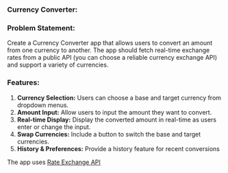 ### Currency Converter:

### Problem Statement:

Create a Currency Converter app that allows users to convert an amount from one currency to another. The app should fetch real-time exchange rates from a public API (you can choose a reliable currency exchange API) and support a variety of currencies.

### Features:

1. **Currency Selection:** Users can choose a base and target currency from dropdown menus.
2. **Amount Input:** Allow users to input the amount they want to convert.
3. **Real-time Display:** Display the converted amount in real-time as users enter or change the input.
4. **Swap Currencies:** Include a button to switch the base and target currencies.
5. **History & Preferences:** Provide a history feature for recent conversions

The app uses [Rate Exchange API](https://ratesexchange.eu/)
